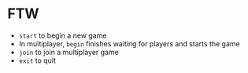 # FTW

+ `start` to begin a new game
+ In multiplayer, `begin` finishes waiting for players and starts the game
+ `join` to join a multiplayer game
+ `exit` to quit
